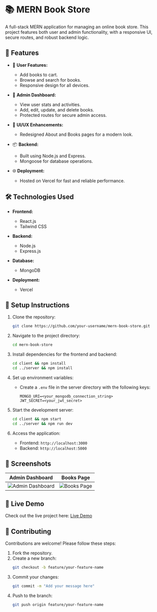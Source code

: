 
# 📚 MERN Book Store  

A full-stack MERN application for managing an online book store. This project features both user and admin functionality, with a responsive UI, secure routes, and robust backend logic.  

## 🚀 Features  
- 🛒 **User Features:**  
  - Add books to cart.  
  - Browse and search for books.  
  - Responsive design for all devices.  

- 🔐 **Admin Dashboard:**  
  - View user stats and activities.  
  - Add, edit, update, and delete books.  
  - Protected routes for secure admin access.  

- 🎨 **UI/UX Enhancements:**  
  - Redesigned About and Books pages for a modern look.  

- 📦 **Backend:**  
  - Built using Node.js and Express.  
  - Mongoose for database operations.  

- 🌐 **Deployment:**  
  - Hosted on Vercel for fast and reliable performance.  

## 🛠️ Technologies Used  
- **Frontend:**  
  - React.js  
  - Tailwind CSS  

- **Backend:**  
  - Node.js  
  - Express.js  

- **Database:**  
  - MongoDB  

- **Deployment:**  
  - Vercel  

## 🔧 Setup Instructions  
1. Clone the repository:  
   ```bash  
   git clone https://github.com/your-username/mern-book-store.git  
   ```  

2. Navigate to the project directory:  
   ```bash  
   cd mern-book-store  
   ```  

3. Install dependencies for the frontend and backend:  
   ```bash  
   cd client && npm install  
   cd ../server && npm install  
   ```  

4. Set up environment variables:  
   - Create a `.env` file in the server directory with the following keys:  
     ```
     MONGO_URI=<your_mongodb_connection_string>  
     JWT_SECRET=<your_jwt_secret>  
     ```  

5. Start the development server:  
   ```bash  
   cd client && npm start  
   cd ../server && npm run dev  
   ```  

6. Access the application:  
   - Frontend: `http://localhost:3000`  
   - Backend: `http://localhost:5000`  

## 📸 Screenshots  
| **Admin Dashboard** | **Books Page** |  
|----------------------|----------------|  
| ![Admin Dashboard](https://via.placeholder.com/300) | ![Books Page](https://via.placeholder.com/300) |  

## 🌟 Live Demo  
Check out the live project here: [Live Demo](https://booknest-bibliophile.vercel.app/)  

## 🤝 Contributing  
Contributions are welcome! Please follow these steps:  
1. Fork the repository.  
2. Create a new branch:  
   ```bash  
   git checkout -b feature/your-feature-name  
   ```  
3. Commit your changes:  
   ```bash  
   git commit -m "Add your message here"  
   ```  
4. Push to the branch:  
   ```bash  
   git push origin feature/your-feature-name  
   ```  
